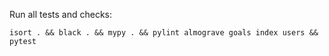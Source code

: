 Run all tests and checks:

```
isort . && black . && mypy . && pylint almograve goals index users && pytest
```
